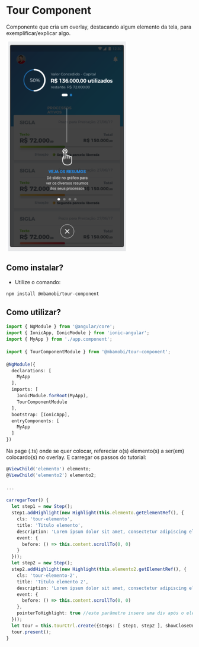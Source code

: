 # Tour Component

Componente que cria um overlay, destacando algum elemento da tela, para exemplificar/explicar algo.

![](tour.png)

## Como instalar?
* Utilize o comando:
```sh
npm install @mbamobi/tour-component
```

## Como utilizar?

```typescript
import { NgModule } from '@angular/core';
import { IonicApp, IonicModule } from 'ionic-angular';
import { MyApp } from './app.component';

import { TourComponentModule } from '@mbamobi/tour-component';

@NgModule({
  declarations: [
    MyApp
  ],
  imports: [
    IonicModule.forRoot(MyApp),
    TourComponentModule
  ],
  bootstrap: [IonicApp],
  entryComponents: [
    MyApp
  ]
})
```

Na page (.ts) onde se quer colocar, refereciar o(s) elemento(s) a ser(em) colocardo(s) no overlay. E carregar os passos do tutorial:

```typescript
@ViewChild('elemento') elemento;
@ViewChild('elemento2') elemento2;

...

carregarTour() {
  let step1 = new Step();
  step1.addHighlight(new Highlight(this.elemento.getElementRef(), {
    cls: 'tour-elemento',
    title: 'Titulo elemento',
    description: 'Lorem ipsum dolor sit amet, consectetur adipiscing elit.',
    event: {
      before: () => this.content.scrollTo(0, 0)
    }
  }));
  let step2 = new Step();
  step2.addHighlight(new Highlight(this.elemento2.getElementRef(), {
    cls: 'tour-elemento-2',
    title: 'Titulo elemento 2',
    description: 'Lorem ipsum dolor sit amet, consectetur adipiscing elit.',
    event: {
      before: () => this.content.scrollTo(0, 0)
    },
    pointerToHighlight: true //este parâmetro insere uma div após o elemento (dentro do overlay).
  }));
  let tour = this.tourCtrl.create({steps: [ step1, step2 ], showCloseOnlyOnLastPage: true});
  tour.present();
}

```
